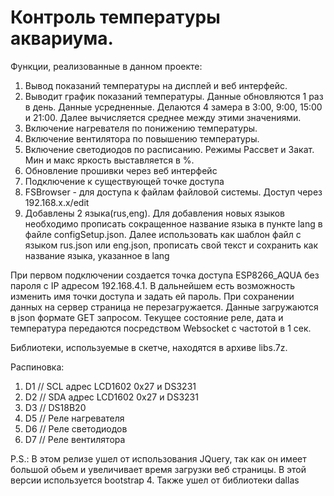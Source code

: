 # Контроль температуры аквариума. 
Функции, реализованные в данном проекте:
1. Вывод показаний температуры на дисплей и веб интерфейс.
2. Выводит график показаний температуры. Данные обновляются 1 раз в день. Данные усредненные. Делаются 4 замера в 3:00, 9:00, 15:00 и 21:00. Далее вычисляется среднее между этими значениями.
3. Включение нагревателя по понижению температуры. 
4. Включение вентилятора по повышению температуры.
5. Включение светодиодов по расписанию. Режимы Рассвет и Закат. Мин и макс яркость выставляется в %.
6. Обновление прошивки через веб интерфейс
7. Подключение к существующей точке доступа
8. FSBrowser - для доступа к файлам файловой системы. Доступ через 192.168.x.x/edit
9. Добавлены 2 языка(rus,eng). Для добавления новых языков необходимо прописать сокращенное название языка в пункте lang в файле configSetup.json. 
Далее использовать как шаблон файл с языком rus.json или eng.json, прописать свой текст и сохранить как название языка, указанное в lang

При первом подключении создается точка доступа ESP8266_AQUA без пароля с IP адресом 192.168.4.1. В дальнейшем есть возможность изменить имя точки доступа и задать ей пароль.
При сохранении данных на сервер страница не перезагружается. Данные загружаются в json формате GET запросом.
Текущее состояние реле, дата и температура передаются посредством Websocket с частотой в 1 сек.

Библиотеки, используемые в скетче, находятся в архиве libs.7z.

Распиновка:
1. D1  // SCL адрес LCD1602 0х27 и DS3231
2. D2  // SDA адрес LCD1602 0х27 и DS3231
3. D3  // DS18B20
4. D5  // Реле нагревателя
5. D6  // Реле светодиодов
6. D7  // Реле вентилятора

P.S.:  В этом релизе ушел от использования JQuery, так как он имеет большой обьем и увеличивает время загрузки веб страницы. В этой версии используется bootstrap 4. Также ушел от библиотеки dallas

